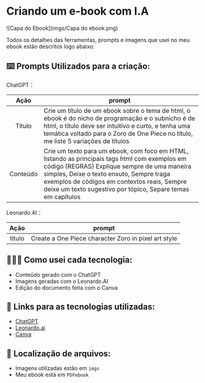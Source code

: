 # Criando um e-book com I.A

![Capa do Ebook](imgs/Capa do ebook.png)

Todos os detalhes das ferramentas, prompts e imagens que usei no meu ebook estão descritos logo abaixo:

## ⌨️ Prompts Utilizados para a criação:


ChatGPT：

|   Ação   | prompt                                                                                                                                                                                                                                                                         |
| :------: | ------------------------------------------------------------------------------------------------------------------------------------------------------------------------------------------------------------------------------------------------------------------------------ |
|  Título  | Crie um título de um ebook sobre o tema de html, o ebook é do nicho de programação e o subnicho é de html, o título deve ser intuitivo e curto, e tenha uma temática voltado para o Zoro de One Piece  no título, me liste 5 variações de títulos                                                        |
| Conteúdo | Crie um texto para um ebook, com foco em HTML, listando as principais tags html com exemplos em código {REGRAS} Explique sempre de uma maneira simples, Deixe o texto enxuto, Sempre traga exemplos de códigos em contextos reais, Sempre deixe um texto sugestivo por tópico, Separe temas em capítulos |


Leonardo.AI：

|  Ação  | prompt                                                                                 |
| :----: | -------------------------------------------------------------------------------------- |
| título | Create a One Piece character Zoro in pixel art style |

## 🧑🏽‍💻 Como usei cada tecnologia:

- Conteúdo gerado com o ChatGPT
- Imagens geradas com o Leonardo.AI
- Edição do documento feita com o Canva

## 🔗 Links para as tecnologias utilizadas:

- [ChatGPT](https://chat.openai.com/) 
- [Leonardo.ai](https://leonardo.ai)
- [Canva](https://www.canva.com)

## 📂 Localização de arquivos:

- Imagens utilizadas estão em `imgs`
- Meu ebook está em `PDFebook`
